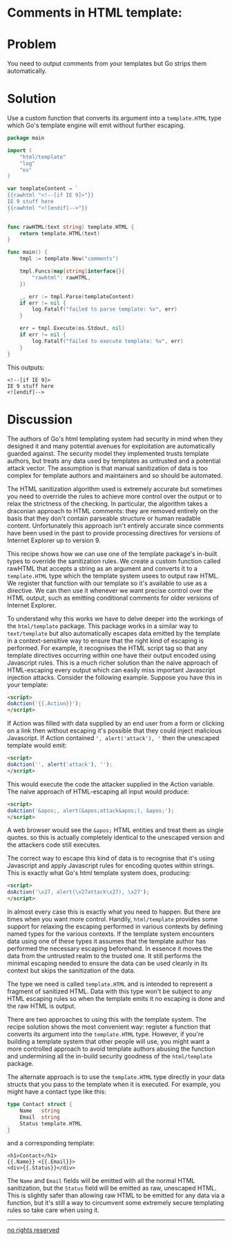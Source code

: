 # Comments in HTML template:

# Problem

You need to output comments from your templates but Go strips them automatically.

# Solution

Use a custom function that converts its argument into a `template.HTML` type which Go's template engine will emit without further escaping.

```Go
package main

import (
    "html/template"
    "log"
    "os"
)

var templateContent = `
{{rawhtml "<!--[if IE 9]>"}}
IE 9 stuff here
{{rawhtml "<![endif]-->"}}
`

func rawHTML(text string) template.HTML {
    return template.HTML(text)
}

func main() {
    tmpl := template.New("comments")

    tmpl.Funcs(map[string]interface{}{
        "rawhtml": rawHTML,
    })

    _, err := tmpl.Parse(templateContent)
    if err != nil {
        log.Fatalf("failed to parse template: %v", err)
    }

    err = tmpl.Execute(os.Stdout, nil)
    if err != nil {
        log.Fatalf("failed to execute template: %v", err)
    }
}
```

This outputs:

```
<!--[if IE 9]>
IE 9 stuff here
<![endif]-->
```

# Discussion

The authors of Go's html templating system had security in mind when they designed it and many potential avenues for exploitation are automatically guarded against. The security model they implemented trusts template authors, but treats any data used by templates as untrusted and a potential attack vector. The assumption is that manual sanitization of data is too complex for template authors and maintainers and so should be automated.

The HTML sanitization algorithm used is extremely accurate but sometimes you need to override the rules to achieve more control over the output or to relax the strictness of the checking. In particular, the algorithm takes a draconian approach to HTML comments: they are removed entirely on the basis that they don't contain parseable structure or human readable content. Unfortunately this approach isn't entirely accurate since comments have been used in the past to provide processing directives for versions of Internet Explorer up to version 9.

This recipe shows how we can use one of the template package's in-built types to override the sanitization rules. We create a custom function called rawHTML that accepts a string as an argument and converts it to a `template.HTML` type which the template system usees to output raw HTML. We register that function with our template so it's available to use as a directive. We can then use it whenever we want precise control over the HTML output, such as emitting conditional comments for older versions of Internet Explorer.

To understand why this works we have to delve deeper into the workings of the `html/template` package. This package works in a similar way to `text/template` but also automatically escapes data emitted by the template in a context-sensitive way to ensure that the right kind of escaping is performed. For example, it recognises the HTML script tag so that any template directives occurring within one have their output encoded using Javascript rules. This is a much richer solution than the naive approach of HTML-escaping every output which can easily miss important Javascript injection attacks. Consider the following example. Suppose you have this in your template:

```HTML
<script>
doAction('{{.Action}}');
</script>
```

If Action was filled with data supplied by an end user from a form or clicking on a link then without escaping it's possible that they could inject malicious Javascript. If Action contained `', alert('attack'), '` then the unescaped template would emit:

```HTML
<script>
doAction('', alert('attack'), '');
</script>
```

This would execute the code the attacker supplied in the Action variable. The naive approach of HTML-escaping all input would produce:

```HTML
<script>
doAction('&apos;, alert(&apos;attack&apos;), &apos;');
</script>
```

A web browser would see the `&apos;` HTML entities and treat them as single quotes. so this is actually completely identical to the unescaped version and the attackers code still executes.

The correct way to escape this kind of data is to recognise that it's using Javascript and apply Javascript rules for encoding quotes within strings. This is exactly what Go's html template system does, producing:

```HTML
<script>
doAction('\x27, alert(\x27attack\x27), \x27');
</script>
```

In almost every case this is exactly what you need to happen. But there are times when you want more control. Handily, `html/template` provides some support for relaxing the escaping performed in various contexts by defining named types for the various contexts. If the template system encounters data using one of these types it assumes that the template author has performed the necessary escaping beforehand. In essence it moves the data from the untrusted realm to the trusted one. It still performs the minimal escaping needed to ensure the data can be used cleanly in its context but skips the sanitization of the data.

The type we need is called `template.HTML` and is intended to represent a fragment of sanitized HTML. Data with this type won't be subject to any HTML escaping rules so when the template emits it no escaping is done and the raw HTML is output.

There are two approaches to using this with the template system. The recipe solution shows the most convenient way: register a function that converts its argument into the `template.HTML` type. However, if you're building a template system that other people will use, you might want a more controlled approach to avoid template authors abusing the function and undermining all the in-build security goodness of the `html/template` package.

The alternate approach is to use the `template.HTML` type directly in your data structs that you pass to the template when it is executed. For example, you might have a contact type like this:

```Go
type Contact struct {
    Name   string
    Email  string
    Status template.HTML
}
```

and a corresponding template:

```
<h1>Contact</h1>
{{.Name}} <{{.Email}}>
<div>{{.Status}}</div>
```

The `Name` and `Email` fields will be emitted with all the normal HTML sanitization, but the `Status` field will be emitted as raw, unescaped HTML. This is slightly safer than allowing raw HTML to be emitted for any data via a function, but it's still a way to circumvent some extremely secure templating rules so take care when using it.

----
[no rights reserved](http://creativecommons.org/publicdomain/zero/1.0/)

